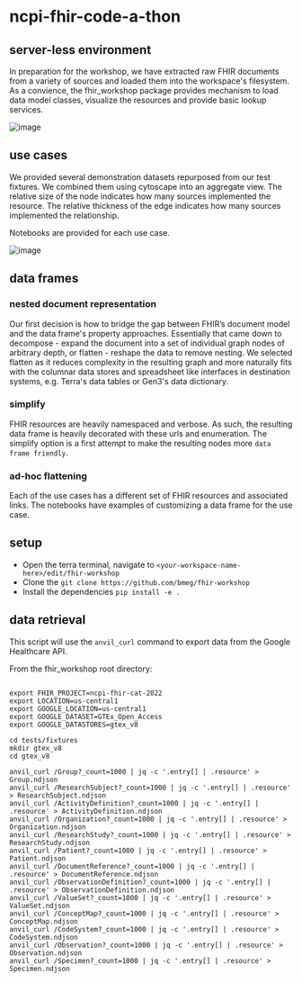 
# ncpi-fhir-code-a-thon


## server-less environment

In preparation for the workshop, we have extracted raw FHIR documents from a variety of sources and loaded them into the workspace's filesystem.  As a convience, the fhir_workshop package provides mechanism to load data model classes, visualize the resources and provide basic lookup services.


![image](https://user-images.githubusercontent.com/47808/175333024-efe2f94b-bf8a-4545-8d25-604de6f95257.png)



## use cases


We provided several demonstration datasets repurposed from our test fixtures.  We combined them using cytoscape into an aggregate view.  The relative size of the node indicates how many sources implemented the resource.  The relative thickness of the edge indicates how many sources implemented the relationship.  

Notebooks are provided for each use case.

![image](https://user-images.githubusercontent.com/47808/175310198-d519e6f7-f67e-4aba-b260-ac543a5f10d6.png)



## data frames

### nested document representation

Our first decision is how to bridge the gap between FHIR’s document model and the data frame's property approaches. 
Essentially that came down to decompose - expand the document into a set of individual graph nodes of arbitrary depth, or flatten - reshape the data to remove nesting. 
We selected flatten as it reduces complexity in the resulting graph and more naturally fits with the columnar data stores and spreadsheet like interfaces in destination systems, e.g. Terra's data tables or Gen3's data dictionary. 

### simplify
FHIR resources are heavily namespaced and verbose. As such, the resulting data frame is heavily decorated with these urls and enumeration. The simplify option is a first attempt to make the resulting nodes more `data frame friendly`.

### ad-hoc flattening
Each of the use cases has a different set of FHIR resources and associated links.  The notebooks have examples of customizing a data frame for the use case.

## setup


* Open the terra terminal, navigate to `<your-workspace-name-here>/edit/fhir-workshop`
* Clone the `git clone https://github.com/bmeg/fhir-workshop`
* Install the dependencies `pip install -e .`

## data retrieval

This script will use the `anvil_curl` command to export data from the Google Healthcare API.

From the fhir_workshop root directory:

```commandline

export FHIR_PROJECT=ncpi-fhir-cat-2022
export LOCATION=us-central1
export GOOGLE_LOCATION=us-central1
export GOOGLE_DATASET=GTEx_Open_Access
export GOOGLE_DATASTORES=gtex_v8

cd tests/fixtures
mkdir gtex_v8
cd gtex_v8

anvil_curl /Group?_count=1000 | jq -c '.entry[] | .resource' > Group.ndjson
anvil_curl /ResearchSubject?_count=1000 | jq -c '.entry[] | .resource' > ResearchSubject.ndjson
anvil_curl /ActivityDefinition?_count=1000 | jq -c '.entry[] | .resource' > ActivityDefinition.ndjson
anvil_curl /Organization?_count=1000 | jq -c '.entry[] | .resource' > Organization.ndjson
anvil_curl /ResearchStudy?_count=1000 | jq -c '.entry[] | .resource' > ResearchStudy.ndjson
anvil_curl /Patient?_count=1000 | jq -c '.entry[] | .resource' > Patient.ndjson
anvil_curl /DocumentReference?_count=1000 | jq -c '.entry[] | .resource' > DocumentReference.ndjson
anvil_curl /ObservationDefinition?_count=1000 | jq -c '.entry[] | .resource' > ObservationDefinition.ndjson
anvil_curl /ValueSet?_count=1000 | jq -c '.entry[] | .resource' > ValueSet.ndjson
anvil_curl /ConceptMap?_count=1000 | jq -c '.entry[] | .resource' > ConceptMap.ndjson
anvil_curl /CodeSystem?_count=1000 | jq -c '.entry[] | .resource' > CodeSystem.ndjson
anvil_curl /Observation?_count=1000 | jq -c '.entry[] | .resource' > Observation.ndjson
anvil_curl /Specimen?_count=1000 | jq -c '.entry[] | .resource' > Specimen.ndjson

```
